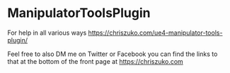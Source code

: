 # ManipulatorToolsPlugin
For help in all various ways
https://chriszuko.com/ue4-manipulator-tools-plugin/

Feel free to also DM me on Twitter or Facebook you can find the links to that at the bottom of the front page at
https://chriszuko.com
